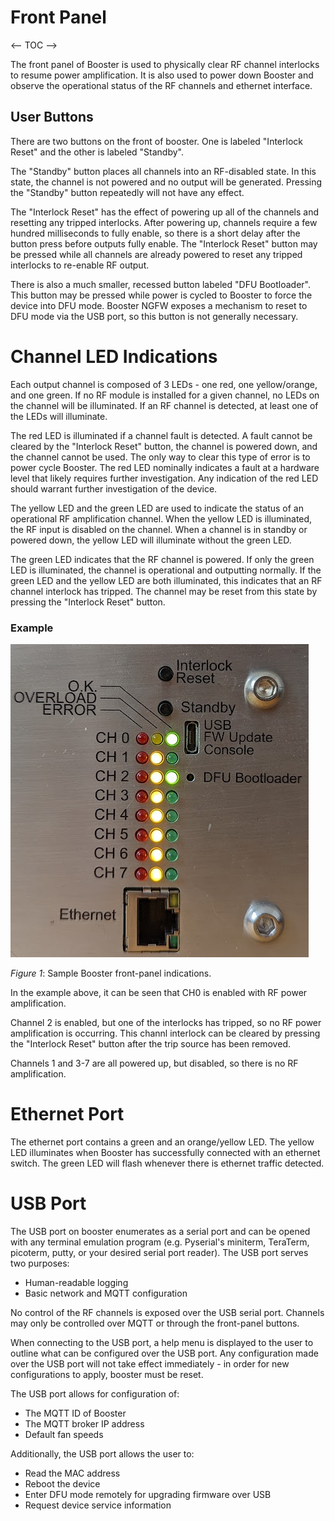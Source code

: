 # Front Panel

<-- TOC -->

The front panel of Booster is used to physically clear RF channel interlocks to resume power
amplification. It is also used to power down Booster and observe the operational status of the RF
channels and ethernet interface.

## User Buttons
There are two buttons on the front of booster. One is labeled "Interlock Reset" and the other is
labeled "Standby".

The "Standby" button places all channels into an RF-disabled state. In this state, the channel is
not powered and no output will be generated. Pressing the "Standby" button repeatedly will not have
any effect.

The "Interlock Reset" has the effect of powering up all of the channels and resetting any tripped
interlocks. After powering up, channels require a few hundred milliseconds to fully enable, so there
is a short delay after the button press before outputs fully enable. The "Interlock Reset" button
may be pressed while all channels are already powered to reset any tripped interlocks to re-enable
RF output.

There is also a much smaller, recessed button labeled "DFU Bootloader". This button may be pressed
while power is cycled to Booster to force the device into DFU mode. Booster NGFW exposes a mechanism
to reset to DFU mode via the USB port, so this button is not generally necessary.

# Channel LED Indications

Each output channel is composed of 3 LEDs - one red, one yellow/orange, and one green. If no RF
module is installed for a given channel, no LEDs on the channel will be illuminated. If an RF
channel is detected, at least one of the LEDs will illuminate.

The red LED is illuminated if a channel fault is detected. A fault cannot be cleared by the
"Interlock Reset" button, the channel is powered down, and the channel cannot be used. The only way
to clear this type of error is to power cycle Booster. The red LED nominally indicates a fault at a
hardware level that likely requires further investigation. Any indication of the red LED should
warrant further investigation of the device.

The yellow LED and the green LED are used to indicate the status of an operational RF amplification
channel. When the yellow LED is illuminated, the RF input is disabled on the channel. When a
channel is in standby or powered down, the yellow LED will illuminate without the green LED.

The green LED indicates that the RF channel is powered.  If only the green LED is illuminated,
the channel is operational and outputting normally. If the green LED and the yellow LED are both
illuminated, this indicates that an RF channel interlock has tripped. The channel may be reset from
this state by pressing the "Interlock Reset" button.

### Example

![Front Panel Example](assets/user-interface-example.png)

_Figure 1_: Sample Booster front-panel indications.

In the example above, it can be seen that CH0 is enabled with RF power
amplification.

Channel 2 is enabled, but one of the interlocks has tripped, so no RF power amplification is
occurring. This channl interlock can be cleared by pressing the "Interlock Reset" button after the
trip source has been removed.

Channels 1 and 3-7 are all powered up, but disabled, so there is no RF amplification.

# Ethernet Port

The ethernet port contains a green and an orange/yellow LED. The yellow LED illuminates when Booster
has successfully connected with an ethernet switch. The green LED will flash whenever there is
ethernet traffic detected.

# USB Port

The USB port on booster enumerates as a serial port and can be opened with any terminal emulation
program (e.g. Pyserial's miniterm, TeraTerm, picoterm, putty, or your desired serial port reader).
The USB port serves two purposes:
* Human-readable logging
* Basic network and MQTT configuration

No control of the RF channels is exposed over the USB serial port. Channels may only be controlled
over MQTT or through the front-panel buttons.

When connecting to the USB port, a help menu is displayed to the user to outline what can be
configured over the USB port. Any configuration made over the USB port will not take effect
immediately - in order for new configurations to apply, booster must be reset.

The USB port allows for configuration of:
* The MQTT ID of Booster
* The MQTT broker IP address
* Default fan speeds

Additionally, the USB port allows the user to:
* Read the MAC address
* Reboot the device
* Enter DFU mode remotely for upgrading firmware over USB
* Request device service information
